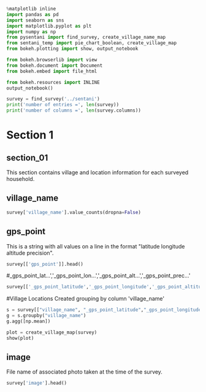 ```python
%matplotlib inline
import pandas as pd
import seaborn as sns
import matplotlib.pyplot as plt
import numpy as np
from pysentani import find_survey, create_village_name_map
from sentani_temp import pie_chart_boolean, create_village_map
from bokeh.plotting import show, output_notebook

from bokeh.browserlib import view
from bokeh.document import Document
from bokeh.embed import file_html

from bokeh.resources import INLINE
output_notebook()
```

```python
survey = find_survey('../sentani')
print('number of entries =', len(survey))
print('number of columns =', len(survey.columns))
```

# Section 1
## section_01

This section contains village and location information for each surveyed
household.

## village_name

```python
survey['village_name'].value_counts(dropna=False)
```

## gps_point

This is a string with all values on a line in the format "latitude longitude
altitude precision".

```python
survey[['gps_point']].head()
```

#_gps_point_lat...','_gps_point_lon...','_gps_point_alt...','_gps_point_prec...'

```python
survey[['_gps_point_latitude','_gps_point_longitude','_gps_point_altitude','_gps_point_precision' ]].describe()
```

#Village Locations
Created grouping by column 'village_name'

```python
s = survey[["village_name", "_gps_point_latitude","_gps_point_longitude"]]
g = s.groupby("village_name")
g.agg([np.mean])

```

```python
plot = create_village_map(survey)
show(plot)
```

## image

File name of associated photo taken at the time of the survey.

```python
survey['image'].head()
```
